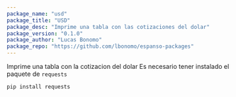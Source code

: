 ```yaml
---
package_name: "usd"
package_title: "USD"
package_desc: "Imprime una tabla con las cotizaciones del dolar"
package_version: "0.1.0"
package_author: "Lucas Bonomo"
package_repo: "https://github.com/lbonomo/espanso-packages"
---
```

Imprime una tabla con la cotizacion del dolar
Es necesario tener instalado el paquete de `requests` 

`pip install requests`
